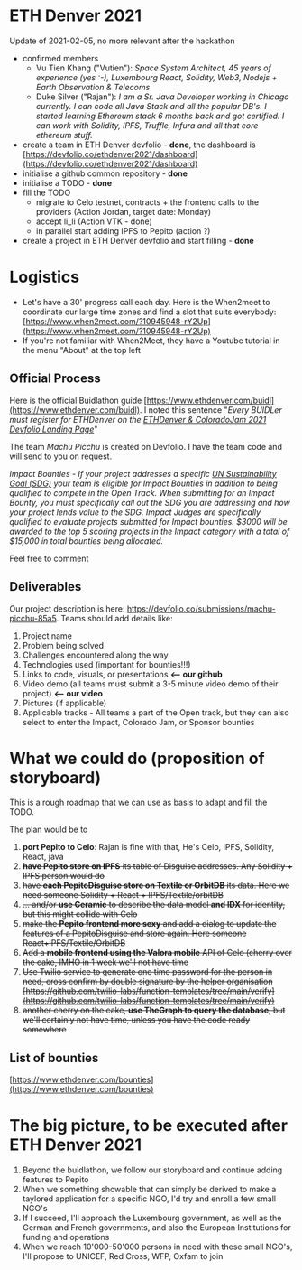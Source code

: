 # ETH Denver 2021
Update of 2021-02-05, no more relevant after the hackathon
* confirmed members
  * Vu Tien Khang ("Vutien"): _Space System Architect, 45 years of experience (yes :-), Luxembourg React, Solidity, Web3, Nodejs + Earth Observation & Telecoms_
  * Duke Silver ("Rajan"): _I am a Sr. Java Developer working in Chicago currently. I can code all Java Stack and all the popular DB's. I started learning Ethereum stack 6 months back and got certified. I can work with Solidity, IPFS, Truffle, Infura and all that core ethereum stuff._
* create a team in ETH Denver devfolio - **done**, the dashboard is [https://devfolio.co/ethdenver2021/dashboard](https://devfolio.co/ethdenver2021/dashboard)
* initialise a github common repository - **done**
* initialise a TODO - **done**
* fill the TODO
  * migrate to Celo testnet, contracts + the frontend calls to the providers (Action Jordan, target date: Monday)
  * accept li_li (Action VTK - done)
  * in parallel start adding IPFS to Pepito (action ?)
* create a project in ETH Denver devfolio and start filling - **done**


# Logistics
* Let's have a 30' progress call each day. Here is the When2meet to coordinate our large time zones and find a slot that suits everybody: [https://www.when2meet.com/?10945948-rY2Up](https://www.when2meet.com/?10945948-rY2Up)
* If you're not familiar with When2Meet, they have a Youtube tutorial in the menu "About" at the top left
## Official Process
Here is the official Buidlathon guide [https://www.ethdenver.com/buidl](https://www.ethdenver.com/buidl). I noted this sentence "_Every BUIDLer must register for ETHDenver on the [ETHDenver & ColoradoJam 2021 Devfolio Landing Page](https://ethdenver2021.devfolio.co/)_"

The team _Machu Picchu_ is created on Devfolio. I have the team code and will send to you on request. 

_Impact Bounties - If your project addresses a specific [UN Sustainability Goal (SDG)](https://sdgs.un.org/goals) your team is eligible for Impact Bounties in addition to being qualified to compete in the Open Track. When submitting for an Impact Bounty, you must specifically call out the SDG you are addressing and how your project lends value to the SDG. Impact Judges are specifically qualified to evaluate projects submitted for Impact bounties.  $3000 will be awarded to the top 5 scoring projects in the Impact category with a total of $15,000 in total bounties being allocated._

Feel free to comment

## Deliverables
Our project description is here: https://devfolio.co/submissions/machu-picchu-85a5.
Teams should add details like:
1.    Project name
2.    Problem being solved
3.    Challenges encountered along the way
4.    Technologies used (important for bounties!!!)
5.    Links to code, visuals, or presentations **<-- our github**
6.    Video demo (all teams must submit a 3-5 minute video demo of their project) **<-- our video**
7.    Pictures (if applicable)
8.    Applicable tracks - All teams a part of the Open track, but they can also select to enter the Impact, Colorado Jam, or Sponsor bounties


# What we could do (proposition of storyboard)
This is a rough roadmap that we can use as basis to adapt and fill the TODO.

The plan would be to 
1. **port Pepito to Celo**: Rajan is fine with that, He's Celo, IPFS, Solidity, React, java
2. ~~**have Pepito store on IPFS** its table of Disguise addresses. Any Solidity + IPFS person would do~~
3. ~~have **each PepitoDisguise store on Textile or OrbitDB** its data. Here we need someone Solidity + React + IPFS/Textile/orbitDB~~
4. ~~... and/or **use Ceramic** to describe the data model **and IDX** for identity, but this might collide with Celo~~  
5. ~~make the **Pepito frontend more sexy** and add a dialog to update the features of a PepitoDisguise and store again. Here someone React+IPFS/Textile/OrbitDB~~
6. ~~Add a **mobile frontend using the Valora mobile** API of Celo (cherry over the cake, IMHO in 1 week we'll not have time~~
7. ~~Use Twilio service to generate one time password for the person in need, cross confirm by double signature by the helper organisation [https://github.com/twilio-labs/function-templates/tree/main/verify](https://github.com/twilio-labs/function-templates/tree/main/verify)~~
8. ~~another cherry on the cake, **use TheGraph to query the database**, but we'll certainly not have time, unless you have the code ready somewhere~~
   
## List of bounties
[https://www.ethdenver.com/bounties](https://www.ethdenver.com/bounties)

# The big picture, to be executed after ETH Denver 2021
1. Beyond the buidlathon, we follow our storyboard and continue adding features to Pepito
2. When we something showable that can simply be derived to make a taylored application for a specific NGO, I'd try and enroll a few small NGO's
3. If I succeed, I'll approach the Luxembourg government, as well as the German and French governments, and also the European Institutions for funding and operations
4. When we reach 10'000-50'000 persons in need with these small NGO's, I'll propose to UNICEF, Red Cross, WFP, Oxfam to join
